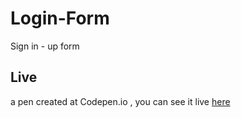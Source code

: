 # Login-Form
Sign in - up form

## Live
a pen created at Codepen.io , you can see it live [here](https://codepen.io/Hanafy00/pen/RwROoZR) 
